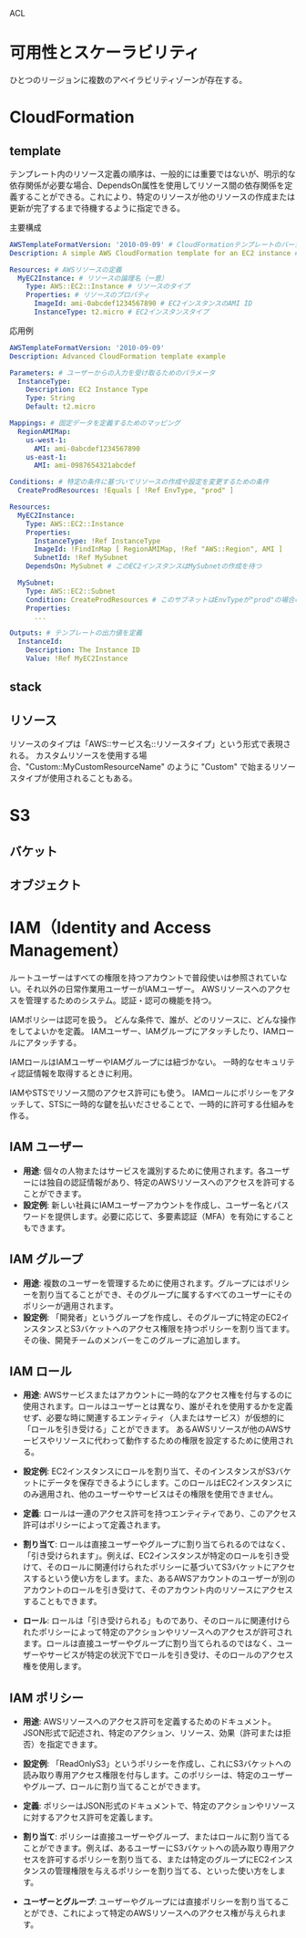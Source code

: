 ACL

# 可用性とスケーラビリティ
ひとつのリージョンに複数のアベイラビリティゾーンが存在する。

# CloudFormation
## template
テンプレート内のリソース定義の順序は、一般的には重要ではないが、明示的な依存関係が必要な場合、DependsOn属性を使用してリソース間の依存関係を定義することができる。これにより、特定のリソースが他のリソースの作成または更新が完了するまで待機するように指定できる。

主要構成
```yaml
AWSTemplateFormatVersion: '2010-09-09' # CloudFormationテンプレートのバージョン
Description: A simple AWS CloudFormation template for an EC2 instance # テンプレートの説明

Resources: # AWSリソースの定義
  MyEC2Instance: # リソースの論理名（一意）
    Type: AWS::EC2::Instance # リソースのタイプ
    Properties: # リソースのプロパティ
      ImageId: ami-0abcdef1234567890 # EC2インスタンスのAMI ID
      InstanceType: t2.micro # EC2インスタンスタイプ
```

応用例
```yaml
AWSTemplateFormatVersion: '2010-09-09'
Description: Advanced CloudFormation template example

Parameters: # ユーザーからの入力を受け取るためのパラメータ
  InstanceType: 
    Description: EC2 Instance Type
    Type: String
    Default: t2.micro

Mappings: # 固定データを定義するためのマッピング
  RegionAMIMap: 
    us-west-1: 
      AMI: ami-0abcdef1234567890
    us-east-1: 
      AMI: ami-0987654321abcdef

Conditions: # 特定の条件に基づいてリソースの作成や設定を変更するための条件
  CreateProdResources: !Equals [ !Ref EnvType, "prod" ]

Resources:
  MyEC2Instance:
    Type: AWS::EC2::Instance
    Properties:
      InstanceType: !Ref InstanceType
      ImageId: !FindInMap [ RegionAMIMap, !Ref "AWS::Region", AMI ]
      SubnetId: !Ref MySubnet
    DependsOn: MySubnet # このEC2インスタンスはMySubnetの作成を待つ

  MySubnet:
    Type: AWS::EC2::Subnet
    Condition: CreateProdResources # このサブネットはEnvTypeが"prod"の場合のみ作成
    Properties:
      ...

Outputs: # テンプレートの出力値を定義
  InstanceId:
    Description: The Instance ID
    Value: !Ref MyEC2Instance
```

## stack
## リソース
リソースのタイプは「AWS::サービス名::リソースタイプ」という形式で表現される。
カスタムリソースを使用する場合、"Custom::MyCustomResourceName" のように "Custom" で始まるリソースタイプが使用されることもある。

# S3
## バケット
## オブジェクト

# IAM（Identity and Access Management）
ルートユーザーはすべての権限を持つアカウントで普段使いは参照されていない。それ以外の日常作業用ユーザーがIAMユーザー。
AWSリソースへのアクセスを管理するためのシステム。認証・認可の機能を持つ。

IAMポリシーは認可を扱う。
どんな条件で、誰が、どのリソースに、どんな操作をしてよいかを定義。
IAMユーザー、IAMグループにアタッチしたり、IAMロールにアタッチする。

IAMロールはIAMユーザーやIAMグループには紐づかない。
一時的なセキュリティ認証情報を取得するときに利用。

IAMやSTSでリソース間のアクセス許可にも使う。
IAMロールにポリシーをアタッチして、STSに一時的な鍵を払いださせることで、一時的に許可する仕組みを作る。

## IAM ユーザー
- **用途**: 個々の人物またはサービスを識別するために使用されます。各ユーザーには独自の認証情報があり、特定のAWSリソースへのアクセスを許可することができます。
- **設定例**: 新しい社員にIAMユーザーアカウントを作成し、ユーザー名とパスワードを提供します。必要に応じて、多要素認証（MFA）を有効にすることもできます。

## IAM グループ
- **用途**: 複数のユーザーを管理するために使用されます。グループにはポリシーを割り当てることができ、そのグループに属するすべてのユーザーにそのポリシーが適用されます。
- **設定例**: 「開発者」というグループを作成し、そのグループに特定のEC2インスタンスとS3バケットへのアクセス権限を持つポリシーを割り当てます。その後、開発チームのメンバーをこのグループに追加します。

## IAM ロール
- **用途**: AWSサービスまたはアカウントに一時的なアクセス権を付与するのに使用されます。ロールはユーザーとは異なり、誰がそれを使用するかを定義せず、必要な時に関連するエンティティ（人またはサービス）が仮想的に「ロールを引き受ける」ことができます。
あるAWSリソースが他のAWSサービスやリソースに代わって動作するための権限を設定するために使用される。
- **設定例**: EC2インスタンスにロールを割り当て、そのインスタンスがS3バケットにデータを保存できるようにします。このロールはEC2インスタンスにのみ適用され、他のユーザーやサービスはその権限を使用できません。

- **定義**: ロールは一連のアクセス許可を持つエンティティであり、このアクセス許可はポリシーによって定義されます。
- **割り当て**: ロールは直接ユーザーやグループに割り当てられるのではなく、「引き受けられます」。例えば、EC2インスタンスが特定のロールを引き受けて、そのロールに関連付けられたポリシーに基づいてS3バケットにアクセスするという使い方をします。また、あるAWSアカウントのユーザーが別のアカウントのロールを引き受けて、そのアカウント内のリソースにアクセスすることもできます。
- **ロール**: ロールは「引き受けられる」ものであり、そのロールに関連付けられたポリシーによって特定のアクションやリソースへのアクセスが許可されます。ロールは直接ユーザーやグループに割り当てられるのではなく、ユーザーやサービスが特定の状況下でロールを引き受け、そのロールのアクセス権を使用します。

## IAM ポリシー
- **用途**: AWSリソースへのアクセス許可を定義するためのドキュメント。JSON形式で記述され、特定のアクション、リソース、効果（許可または拒否）を指定できます。
- **設定例**: 「ReadOnlyS3」というポリシーを作成し、これにS3バケットへの読み取り専用アクセス権限を付与します。このポリシーは、特定のユーザーやグループ、ロールに割り当てることができます。

- **定義**: ポリシーはJSON形式のドキュメントで、特定のアクションやリソースに対するアクセス許可を定義します。
- **割り当て**: ポリシーは直接ユーザーやグループ、またはロールに割り当てることができます。例えば、あるユーザーにS3バケットへの読み取り専用アクセスを許可するポリシーを割り当てる、または特定のグループにEC2インスタンスの管理権限を与えるポリシーを割り当てる、といった使い方をします。
- **ユーザーとグループ**: ユーザーやグループには直接ポリシーを割り当てることができ、これによって特定のAWSリソースへのアクセス権が与えられます。

